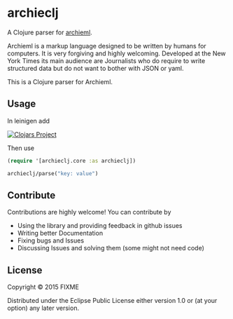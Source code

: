 # archieclj

A Clojure parser for [archieml](http://archieml.org).

Archieml is a markup language designed to be written by humans for
computers. It is very forgiving and highly welcoming. Developed at the New
York Times its main audience are Journalists who do require to write
structured data but do not want to bother with JSON or yaml. 

This is a Clojure parser for Archieml. 

## Usage

In leinigen add

[![Clojars
Project](http://clojars.org/archieclj/latest-version.svg)](http://clojars.org/archieclj)

Then use

```clojure
(require '[archieclj.core :as archieclj])

archieclj/parse("key: value")
```

## Contribute

Contributions are highly welcome! You can contribute by

* Using the library and providing feedback in github issues
* Writing better Documentation
* Fixing bugs and Issues 
* Discussing Issues and solving them (some might not need code)

## License

Copyright © 2015 FIXME

Distributed under the Eclipse Public License either version 1.0 or (at
your option) any later version.
